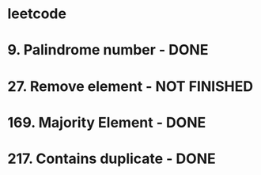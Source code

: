 # leetcode

# 9. Palindrome number - DONE

# 27. Remove element - NOT FINISHED

# 169. Majority Element - DONE

# 217. Contains duplicate - DONE